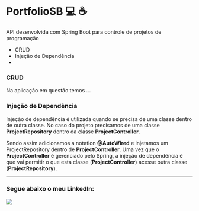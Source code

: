 # PortfolioSB 💻 ☕ 
API desenvolvida com Spring Boot para controle de projetos de programação 


+ CRUD
+ Injeção de Dependência
+ 


### CRUD

<div>
    <p></p>
    <p> Na aplicação em questão temos ...</p>
</div>

### Injeção de Dependência
<div>
     <p> Injeção de dependência é utilizada quando se precisa de uma classe dentro de outra classe. No caso do projeto precisamos de uma classe <b>ProjectRepository</b> dentro da classe <b>ProjectController</b>. </p>
     <p> Sendo assim adicionamos a notation <b>@AutoWired</b> e injetamos um ProjectRepository dentro de <b>ProjectController</b>. Uma vez que o <b>ProjectController</b> é gerenciado pelo Spring, a injeção de dependência é que vai permitir o que esta classe (<b>ProjectController</b>) acesse outra classe (<b>ProjectRepository</b>).</p>
</div>



---------------------------------------------------------------------------------------------------------------------------------------------


### Segue abaixo o meu LinkedIn:

<div>
  <a href="https://www.linkedin.com/in/rodrigo-silva-186702138">
  <img src="https://img.shields.io/badge/LinkedIn-0077B5?style=for-the-badge&logo=linkedin&logoColor=white"/>
</div>


